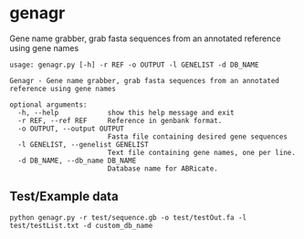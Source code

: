 # genagr
Gene name grabber, grab fasta sequences from an annotated reference using gene names

```
usage: genagr.py [-h] -r REF -o OUTPUT -l GENELIST -d DB_NAME

Genagr - Gene name grabber, grab fasta sequences from an annotated reference using gene names

optional arguments:
  -h, --help            show this help message and exit
  -r REF, --ref REF     Reference in genbank format.
  -o OUTPUT, --output OUTPUT
                        Fasta file containing desired gene sequences
  -l GENELIST, --genelist GENELIST
                        Text file containing gene names, one per line.
  -d DB_NAME, --db_name DB_NAME
                        Database name for ABRicate.
```

## Test/Example data

```
python genagr.py -r test/sequence.gb -o test/testOut.fa -l test/testList.txt -d custom_db_name
```
